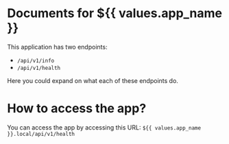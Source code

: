 # Documents for ${{ values.app_name }}

This application has two endpoints:
- `/api/v1/info`
- `/api/v1/health`

Here you could expand on what each of these endpoints do.

# How to access the app?

You can access the app by accessing this URL: `${{ values.app_name }}.local/api/v1/health`